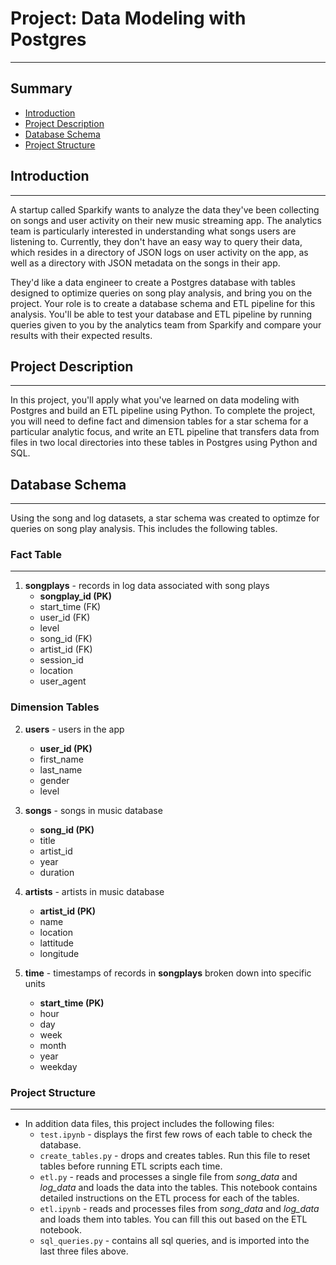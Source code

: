 # Project: Data Modeling with Postgres
***

## Summary
* [Introduction](#Introduction)
* [Project Description](#Project-Description)
* [Database Schema](#Database-Schema)
* [Project Structure](#Project-Structure)

## Introduction
***

A startup called Sparkify wants to analyze the data they've been collecting on songs and user activity on their new music streaming app. The analytics team is particularly interested in understanding what songs users are listening to. Currently, they don't have an easy way to query their data, which resides in a directory of JSON logs on user activity on the app, as well as a directory with JSON metadata on the songs in their app.

They'd like a data engineer to create a Postgres database with tables designed to optimize queries on song play analysis, and bring you on the project. Your role is to create a database schema and ETL pipeline for this analysis. You'll be able to test your database and ETL pipeline by running queries given to you by the analytics team from Sparkify and compare your results with their expected results.

## Project Description
***

In this project, you'll apply what you've learned on data modeling with Postgres and build an ETL pipeline using Python. To complete the project, you will need to define fact and dimension tables for a star schema for a particular analytic focus, and write an ETL pipeline that transfers data from files in two local directories into these tables in Postgres using Python and SQL.

## Database Schema
***

Using the song and log datasets, a star schema was created to optimze for queries on song play analysis. This includes the following tables.

### Fact Table
***

1. **songplays** - records in log data associated with song plays
    + **songplay_id (PK)**
    + start_time (FK)
    + user_id (FK)
    + level
    + song_id (FK)
    + artist_id (FK)
    + session_id
    + location
    + user_agent



### Dimension Tables

2. **users** - users in the app
    + **user_id (PK)**
    + first_name
    + last_name
    + gender
    + level


3. **songs** - songs in music database
    + **song_id (PK)**
    + title
    + artist_id
    + year
    + duration


4. **artists** - artists in music database
    + **artist_id (PK)**
    + name
    + location
    + lattitude
    + longitude


5. **time** - timestamps of records in **songplays** broken down into specific units
    + **start_time (PK)**
    + hour
    + day
    + week
    + month
    + year
    + weekday


### Project Structure
***

* In addition data files, this project includes the following files:
    + `test.ipynb` - displays the first few rows of each table to check the database.
    + `create_tables.py` - drops and creates tables. Run this file to reset tables before running ETL scripts each time.
    + `etl.py` - reads and processes a single file from *song_data* and *log_data* and loads the data into the tables. This notebook contains detailed instructions on the ETL process for each of the tables.
    + `etl.ipynb` - reads and processes files from *song_data* and *log_data* and loads them into tables. You can fill this out based on the ETL notebook.
    + `sql_queries.py` - contains all sql queries, and is imported into the last three files above.
